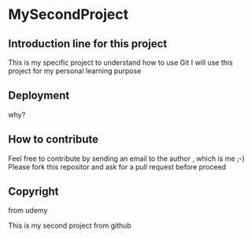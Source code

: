 # MySecondProject
## Introduction line for this project
This is my specific project to understand how to use Git
I will use this project for my personal learning purpose  
## Deployment
why?
## How to contribute
Feel free to contribute by sending an email to the author , which is me ;-)
Please fork this repositor and ask for a pull request before proceed

## Copyright
from udemy

This is my second project from github
